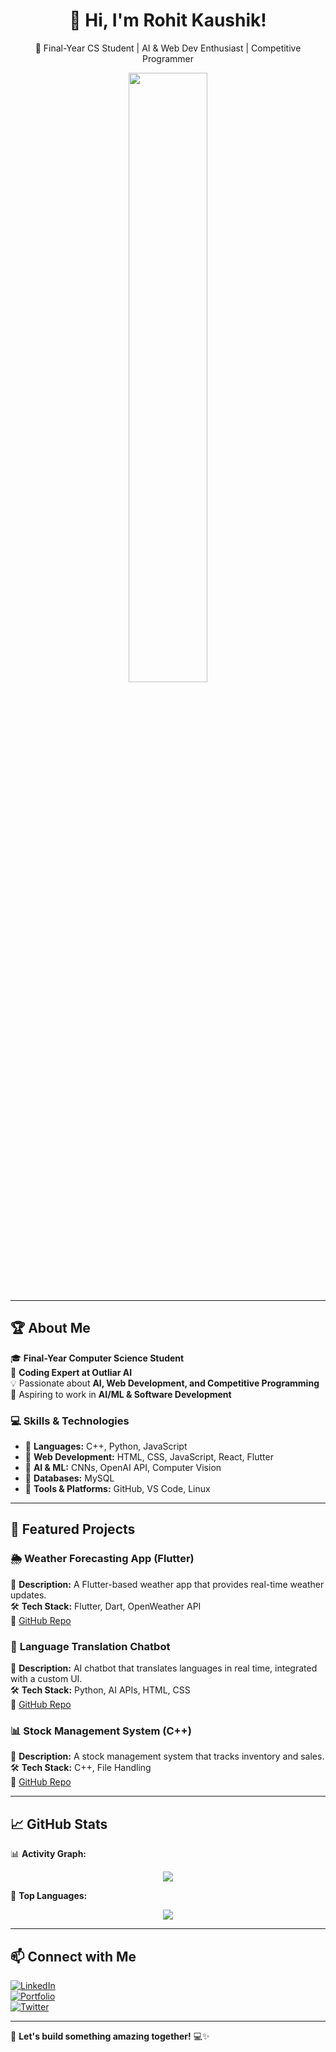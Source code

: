 <h1 align="center">👋 Hi, I'm Rohit Kaushik!</h1>
<p align="center">
  🚀 Final-Year CS Student | AI & Web Dev Enthusiast | Competitive Programmer  
</p>

<p align="center">
  <img src="https://github-readme-stats.vercel.app/api?username=your-github-username&show_icons=true&theme=radical" width="50%">
</p>

---

## 🏆 About Me  
🎓 **Final-Year Computer Science Student**  
💼 **Coding Expert at Outliar AI**  
💡 Passionate about **AI, Web Development, and Competitive Programming**  
🚀 Aspiring to work in **AI/ML & Software Development**  

### **💻 Skills & Technologies**
- 🔹 **Languages:** C++, Python, JavaScript  
- 🔹 **Web Development:** HTML, CSS, JavaScript, React, Flutter  
- 🔹 **AI & ML:** CNNs, OpenAI API, Computer Vision  
- 🔹 **Databases:** MySQL  
- 🔹 **Tools & Platforms:** GitHub, VS Code, Linux  

---

## 📂 Featured Projects  

### 🌦 **Weather Forecasting App (Flutter)**  
📌 **Description:** A Flutter-based weather app that provides real-time weather updates.  
🛠 **Tech Stack:** Flutter, Dart, OpenWeather API  
🔗 [GitHub Repo](https://github.com/your-github-username/weather-app)  

### 🎨 **Language Translation Chatbot**  
📌 **Description:** AI chatbot that translates languages in real time, integrated with a custom UI.  
🛠 **Tech Stack:** Python, AI APIs, HTML, CSS  
🔗 [GitHub Repo](https://github.com/your-github-username/language-translation-chatbot)  

### 📊 **Stock Management System (C++)**  
📌 **Description:** A stock management system that tracks inventory and sales.  
🛠 **Tech Stack:** C++, File Handling  
🔗 [GitHub Repo](https://github.com/your-github-username/stock-management-system)  

---

## 📈 GitHub Stats  
📊 **Activity Graph:**  
<p align="center">
  <img src="https://github-readme-activity-graph.vercel.app/graph?username=rohit-kaushik0&theme=dracula" />
</p>

📌 **Top Languages:**  
<p align="center">
  <img src="https://github-readme-stats.vercel.app/api/top-langs/?username=rohit-kaushik0&layout=compact&theme=radical" />
</p>

---

## 📫 Connect with Me  
[![LinkedIn](https://img.shields.io/badge/LinkedIn-Connect-blue?logo=linkedin)](https://www.linkedin.com/in/rohit-hrk-517809231/)  
[![Portfolio](https://img.shields.io/badge/Portfolio-Visit-orange?logo=web)](https://yourwebsite.com)  
[![Twitter](https://img.shields.io/badge/Twitter-Follow-blue?logo=twitter)](https://twitter.com/yourhandle)  

---

🚀 **Let's build something amazing together!** 💻✨  

